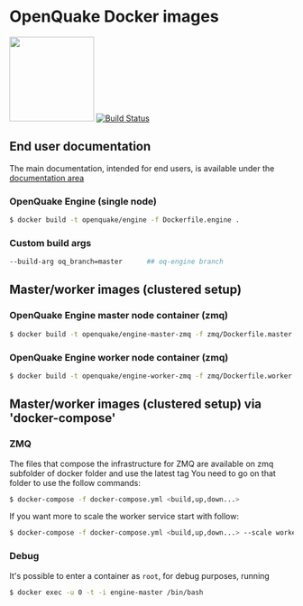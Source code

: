# OpenQuake Docker images

<img src="https://upload.wikimedia.org/wikipedia/commons/7/79/Docker_%28container_engine%29_logo.png" width="150px"> [![Build Status](https://ci.openquake.org/buildStatus/icon?job=builders/docker-builder)](https://ci.openquake.org/job/builders/docker-builder)

## End user documentation

The main documentation, intended for end users, is available under the [documentation area](../doc/installing/docker.md)


### OpenQuake Engine (single node)

```bash
$ docker build -t openquake/engine -f Dockerfile.engine .
```

### Custom build args

```bash
--build-arg oq_branch=master      ## oq-engine branch
```


## Master/worker images (clustered setup)

### OpenQuake Engine master node container (zmq)

```bash
$ docker build -t openquake/engine-master-zmq -f zmq/Dockerfile.master .
```

### OpenQuake Engine worker node container (zmq)

```bash
$ docker build -t openquake/engine-worker-zmq -f zmq/Dockerfile.worker .
```

## Master/worker images (clustered setup) via 'docker-compose'

### ZMQ

The files that compose the infrastructure for ZMQ are available on zmq subfolder of docker folder and use the latest tag 
You need to go on that folder to use the follow commands:

```bash
$ docker-compose -f docker-compose.yml <build,up,down...> 
```

If you want more to scale the worker service start with follow:
```bash
$ docker-compose -f docker-compose.yml <build,up,down...> --scale worker=NUM

```

### Debug

It's possible to enter a container as `root`, for debug purposes, running

```bash
$ docker exec -u 0 -t -i engine-master /bin/bash
```
